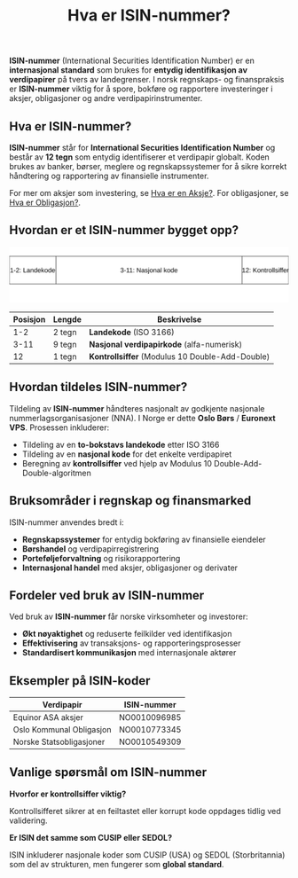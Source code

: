 ﻿---
title: "Hva er ISIN-nummer?"
meta_title: "Hva er ISIN-nummer?"
meta_description: '**ISIN-nummer** (International Securities Identification Number) er en **internasjonal standard** som brukes for **entydig identifikasjon av verdipapirer** på ...'
slug: hva-er-isin-nummer
type: blog
layout: pages/single
---

**ISIN-nummer** (International Securities Identification Number) er en **internasjonal standard** som brukes for **entydig identifikasjon av verdipapirer** på tvers av landegrenser. I norsk regnskaps- og finanspraksis er **ISIN-nummer** viktig for å spore, bokføre og rapportere investeringer i aksjer, obligasjoner og andre verdipapirinstrumenter.


## Hva er ISIN-nummer?

**ISIN-nummer** står for **International Securities Identification Number** og består av **12 tegn** som entydig identifiserer et verdipapir globalt. Koden brukes av banker, børser, meglere og regnskapssystemer for å sikre korrekt håndtering og rapportering av finansielle instrumenter.

For mer om aksjer som investering, se [Hva er en Aksje?](/blogs/regnskap/hva-er-en-aksje "Hva er en Aksje? Guide til Aksjer og Verdipapirer"). For obligasjoner, se [Hva er Obligasjon?](/blogs/regnskap/hva-er-obligasjon "Hva er Obligasjon? Guide til Obligasjoner som Verdipapir").


## Hvordan er et ISIN-nummer bygget opp?

![ISIN-struktur](isin-struktur.svg)

| Posisjon | Lengde | Beskrivelse                              |
|----------|--------|-------------------------------------------|
| 1-2      | 2 tegn | **Landekode** (ISO 3166)                  |
| 3-11     | 9 tegn | **Nasjonal verdipapirkode** (alfa-numerisk) |
| 12       | 1 tegn | **Kontrollsiffer** (Modulus 10 Double-Add-Double) |


## Hvordan tildeles ISIN-nummer?

Tildeling av **ISIN-nummer** håndteres nasjonalt av godkjente nasjonale nummerlagsorganisasjoner (NNA). I Norge er dette **Oslo Børs** / **Euronext VPS**. Prosessen inkluderer:

* Tildeling av en **to-bokstavs landekode** etter ISO 3166
* Tildeling av en **nasjonal kode** for det enkelte verdipapiret
* Beregning av **kontrollsiffer** ved hjelp av Modulus 10 Double-Add-Double-algoritmen


## Bruksområder i regnskap og finansmarked

ISIN-nummer anvendes bredt i:

* **Regnskapssystemer** for entydig bokføring av finansielle eiendeler
* **Børshandel** og verdipapirregistrering
* **Porteføljeforvaltning** og risikorapportering
* **Internasjonal handel** med aksjer, obligasjoner og derivater


## Fordeler ved bruk av ISIN-nummer

Ved bruk av **ISIN-nummer** får norske virksomheter og investorer:

* **Økt nøyaktighet** og reduserte feilkilder ved identifikasjon
* **Effektivisering** av transaksjons- og rapporteringsprosesser
* **Standardisert kommunikasjon** med internasjonale aktører


## Eksempler på ISIN-koder

| Verdipapir               | ISIN-nummer     |
|--------------------------|-----------------|
| Equinor ASA aksjer       | NO0010096985    |
| Oslo Kommunal Obligasjon | NO0010773345    |
| Norske Statsobligasjoner | NO0010549309    |


## Vanlige spørsmål om ISIN-nummer

**Hvorfor er kontrollsiffer viktig?**

Kontrollsifferet sikrer at en feiltastet eller korrupt kode oppdages tidlig ved validering.

**Er ISIN det samme som CUSIP eller SEDOL?**

ISIN inkluderer nasjonale koder som CUSIP (USA) og SEDOL (Storbritannia) som del av strukturen, men fungerer som **global standard**.










